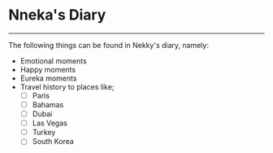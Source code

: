 # Nneka's Diary

*******

The following things can be found in Nekky's diary, namely:

* Emotional moments
* Happy moments
* Eureka moments
* Travel history to places like;
    * [ ] Paris
    * [ ] Bahamas
    * [ ] Dubai
    * [ ] Las Vegas
    * [ ] Turkey
    * [ ] South Korea
